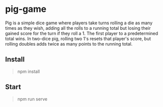 # pig-game

Pig is a simple dice game where players take turns rolling a die as many times as they wish, adding all the rolls to a running total but losing their gained score for the turn if they roll a 1. The first player to a predetermined total wins. In two-dice pig, rolling two 1's resets that player's score, but rolling doubles adds twice as many points to the running total.

## Install
> npm install

## Start
> npm run serve
